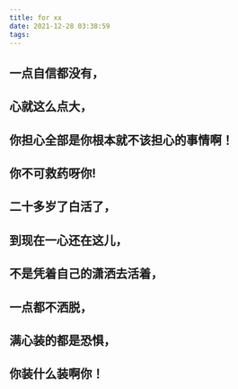 ```yaml
---
title: for xx
date: 2021-12-28 03:38:59
tags: 
---
```

## 一点自信都没有，
## 心就这么点大，
## 你担心全部是你根本就不该担心的事情啊！
## 你不可救药呀你!
## 二十多岁了白活了，
## 到现在一心还在这儿，
## 不是凭着自己的潇洒去活着，
## 一点都不洒脱，
## 满心装的都是恐惧，
## 你装什么装啊你！
